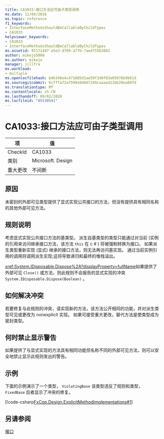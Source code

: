 ```yaml
---
title: CA1033:接口方法应可由子类型调用
ms.date: 11/04/2016
ms.topic: reference
f1_keywords:
- InterfaceMethodsShouldBeCallableByChildTypes
- CA1033
helpviewer_keywords:
- CA1033
- InterfaceMethodsShouldBeCallableByChildTypes
ms.assetid: 9f171497-a5e3-4769-a77b-7aed755b2662
author: mikejo5000
ms.author: mikejo
manager: jillfra
ms.workload:
- multiple
ms.openlocfilehash: b4b348e4c471605d1ae59f3d0f83e85076b9b61d
ms.sourcegitcommit: 6cfffa72af599a9d667249caaaa411bb28ea69fd
ms.translationtype: MT
ms.contentlocale: zh-CN
ms.lasthandoff: 09/02/2020
ms.locfileid: "85530541"
---
```

# <a name="ca1033-interface-methods-should-be-callable-by-child-types"></a>CA1033:接口方法应可由子类型调用

|项|值|
|-|-|
|CheckId|CA1033|
|类别|Microsoft. Design|
|重大更改|不间断|

## <a name="cause"></a>原因
未密封的外部可见类型提供了显式实现公共接口的方法，但没有提供具有相同名称的其他外部可见方法。

## <a name="rule-description"></a>规则说明
考虑显式实现公共接口方法的基类型。 派生自基类型的类型只能通过对当前 (实例的引用来访问继承接口方法，该方法 `this` 在 c # ) 将被强制转换为接口。 如果派生类型重新实现 (显式) 继承的接口方法，则无法再访问基实现。 通过当前实例引用的调用将调用派生实现;这将导致递归和最终的堆栈溢出。

<xref:System.IDisposable.Dispose%2A?displayProperty=fullName>如果提供了外部可见 `Close()` 或方法，则此规则不会报告的显式实现的冲突 `System.IDisposable.Dispose(Boolean)` 。

## <a name="how-to-fix-violations"></a>如何解决冲突
若要修复与此规则的冲突，请实现新的方法，该方法公开相同的功能，并对派生类型可见或更改为 nonexplicit 实现。 如果可接受重大更改，替代方法是使类型成为密封类型。

## <a name="when-to-suppress-warnings"></a>何时禁止显示警告
如果提供了与显式实现的方法具有相同功能但名称不同的外部可见方法，则可以安全地禁止显示此规则发出的警告。

## <a name="example"></a>示例
下面的示例演示了一个类型， `ViolatingBase` 该类型违反了规则和类型， `FixedBase` 后者显示了冲突的修复。

[!code-csharp[FxCop.Design.ExplicitMethodImplementations#1](../code-quality/codesnippet/CSharp/ca1033-interface-methods-should-be-callable-by-child-types_1.cs)]

## <a name="see-also"></a>另请参阅
[接口](/dotnet/csharp/programming-guide/interfaces/index)
